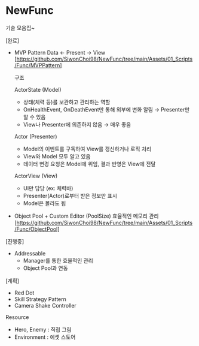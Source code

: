 # NewFunc

기술 모음집~

[완료]

- MVP Pattern
  Data <- Present -> View
  [https://github.com/SiwonChoi98/NewFunc/tree/main/Assets/01_Scripts/Func/MVPPattern]

  구조
  
  ActorState (Model)
    - 상태(체력 등)를 보관하고 관리하는 역할
    - OnHealthEvent, OnDeathEvent만 통해 외부에 변화 알림 → Presenter만 알 수 있음
    - View나 Presenter에 의존하지 않음 → 매우 좋음
      
  Actor (Presenter)
    - Model의 이벤트를 구독하여 View를 갱신하거나 로직 처리
    - View와 Model 모두 알고 있음
    - 데이터 변경 요청은 Model에 위임, 결과 반영은 View에 전달
          
  ActorView (View)
    - UI만 담당 (ex: 체력바)
    - Presenter(Actor)로부터 받은 정보만 표시
    - Model은 몰라도 됨
  
- Object Pool + Custom Editor (PoolSize)
  효율적인 메모리 관리
  [https://github.com/SiwonChoi98/NewFunc/tree/main/Assets/01_Scripts/Func/ObjectPool]
  
  

[진행중]

- Addressable
  - Manager를 통한 효율적인 관리
  - Object Pool과 연동

[계획]

- Red Dot
- Skill Strategy Pattern
- Camera Shake Controller


Resource
- Hero, Enemy : 직접 그림
- Environment : 에셋 스토어
